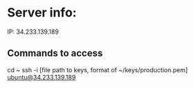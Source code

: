 # Server info:
IP: 34.233.139.189
## Commands to access
cd ~
ssh -i [file path to keys, format of ~/keys/production.pem] ubuntu@34.233.139.189
